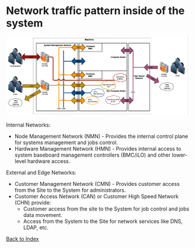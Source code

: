 # Network traffic pattern inside of the system

![](../img/network_traffic_pattern.png)
 
Internal Networks:

* Node Management Network (NMN) - Provides the internal control plane for systems management and jobs control.
* Hardware Management Network (HMN) - Provides internal access to system baseboard management controllers (BMC/iLO) and other lower-level hardware access.

External and Edge Networks:

* Customer Management Network (CMN) - Provides customer access from the Site to the System for administrators.
* Customer Access Network (CAN) or Customer High Speed Network (CHN) provide:
	* Customer access from the site to the System for job control and jobs data movement.
	* Access from the System to the Site for network services like DNS, LDAP, etc.


[Back to Index](./index.md)